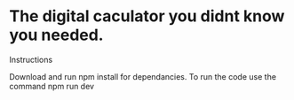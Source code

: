 # The digital caculator you didnt know you needed.

 Instructions

Download and run npm install for dependancies. To run the code use the command npm run dev

